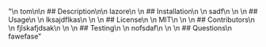 "\n  tom\n\n  ## Description\n\n  lazore\n  \n  ## Installation\n  \n  sadf\n  \n  \n  ## Usage\n  \n  lksajdflkas\n  \n  \n  ## License\n  \n  MIT\n  \n  \n  ## Contributors\n  \n  fjlskafjdsak\n  \n  \n  ## Testing\n  \n  nofsdaf\n  \n  \n  ## Questions\n  fawefase"